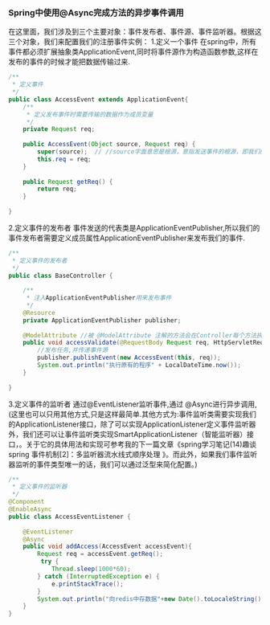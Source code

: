 ### Spring中使用@Async完成方法的异步事件调用
在这里面，我们涉及到三个主要对象：事件发布者、事件源、事件监听器。根据这三个对象，我们来配置我们的注册事件实例：
1.定义一个事件
在spring中，所有事件都必须扩展抽象类ApplicationEvent,同时将事件源作为构造函数参数,这样在发布的事件的时候才能把数据传输过来.

```java
/**
 * 定义事件
 */
public class AccessEvent extends ApplicationEvent{
	/**
	 * 定义发布事件时需要传输的数据作为成员变量
	 */
	private Request req;
 
	public AccessEvent(Object source, Request req) {
		super(source);	// //source字面意思是根源，意指发送事件的根源，即我们的事件发布者
		this.req = req;
	}
 
	public Request getReq() {
		return req;
	}
 
}
```
 2.定义事件的发布者
事件发送的代表类是ApplicationEventPublisher,所以我们的事件发布者需要定义成员属性ApplicationEventPublisher来发布我们的事件.
```java
/**
 * 定义事件的发布者
 */
public class BaseController {
	
	/**
	 * 注入ApplicationEventPublisher用来发布事件
	 */
	@Resource
    private ApplicationEventPublisher publisher;
 
    @ModelAttribute	//被 @ModelAttribute 注解的方法会在Controller每个方法执行之前都执行
    public void accessValidate(@RequestBody Request req, HttpServletRequest request, HttpServletResponse response) {
		//发布任务,并传递事件源
		publisher.publishEvent(new AccessEvent(this, req));
		System.out.println("执行原有的程序" + LocalDateTime.now());
    }
 
}
```
3.定义事件的监听者
通过@EventListener监听事件,通过 @Async进行异步调用,(这里也可以只用其他方式,只是这样最简单.其他方式为:事件监听类需要实现我们的ApplicationListener接口，除了可以实现ApplicationListener定义事件监听器外，我们还可以让事件监听类实现SmartApplicationListener（智能监听器）接口，。关于它的具体用法和实现可参考我的下一篇文章《spring学习笔记(14)趣谈spring 事件机制[2]：多监听器流水线式顺序处理 》。而此外，如果我们事件监听器监听的事件类型唯一的话，我们可以通过泛型来简化配置。)
```java
/**
 * 定义事件的监听器
 */
@Component
@EnableAsync
public class AccessEventListener {
	
	@EventListener
    @Async
	public void addAccess(AccessEvent accessEvent){
		Request req = accessEvent.getReq();
		 try {
			Thread.sleep(1000*60);
		} catch (InterruptedException e) {
			e.printStackTrace();
		}
		System.out.println("向redis中存数据"+new Date().toLocaleString());
	}
}
```